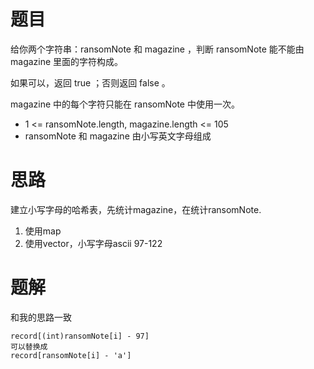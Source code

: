 # 题目
给你两个字符串：ransomNote 和 magazine ，判断 ransomNote 能不能由 magazine 里面的字符构成。

如果可以，返回 true ；否则返回 false 。

magazine 中的每个字符只能在 ransomNote 中使用一次。

- 1 <= ransomNote.length, magazine.length <= 105
- ransomNote 和 magazine 由小写英文字母组成

# 思路
建立小写字母的哈希表，先统计magazine，在统计ransomNote.  
1. 使用map   
2. 使用vector，小写字母ascii 97-122

# 题解
和我的思路一致
```
record[(int)ransomNote[i] - 97]
可以替换成
record[ransomNote[i] - 'a']
```